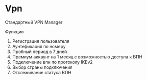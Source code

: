 # Vpn
Стандартный VPN Manager

Функции 

1) Регистрация пользователя
2) Аунтефикация по номеру
3) Пробный период в 7 дней
4) Премиум аккаунт на 1 месяц с возможностью доступа к ВПН
5) Подключение впн по протоколу IKEv2
6) Выбор страны подключения
7) Отслеживание статуса ВПН
